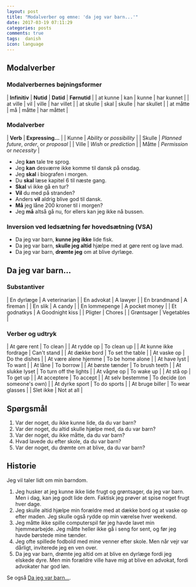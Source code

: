 ```yaml
---
layout: post
title: "Modalverber og emne: 'da jeg var barn...'"
date: 2017-03-19 07:11:29
categories: posts
comments: true
tags:  danish
icon: language
---
```


## Modalverber

### Modalverbernes bøjningsformer

| **Infinitiv**			| **Nutid**		| **Datid**			| **Førnutid**			|
| at kunne					| kan					| kunne					| har kunnet				|
| at ville					| vil					| ville					| har villet				|
| at skulle					| skal				| skulle				| har skullet				|
| at måtte					| må					| måtte					| har måttet				|

###  Modalverber

| **Verb**		| **Expressing...**													|
| Kunne				| *Ability* or *possibility*								|
| Skulle			| *Planned future*,  *order*, or *proposal*	|
| Ville				| *Wish* or *prediction*										|
| Måtte				| *Permission* or *necessity*								|

- Jeg **kan** tale tre sprog.
- Jeg **kan** desværre ikke komme til dansk på onsdag.
- Jeg **skal** i biografen i morgen.
- Du **skal** læse kapitel 6 til næste gang.
- **Skal** vi ikke gå en tur?
- **Vil** du med på stranden?
- Anders **vil** aldrig blive god til dansk.
- **Må** jeg låne 200 kroner til i morgen?
- Jeg **må** altså gå nu, for ellers kan jeg ikke nå bussen.


### Inversion ved ledsætning før hovedsætning (VSA)

- Da jeg var barn, **kunne jeg ikke** lide fisk.
- Da jeg var barn, **skulle jeg altid** hjælpe med at gøre rent og lave mad.
- Da jeg var barn, **drømte jeg** om at blive dyrlæge.

## Da jeg var barn...

### Substantiver

| En dyrlæge 		| A veterinarian 		|
| En advokat 		| A lawyer					|
| En brandmand	| A fireman					|
| En slik		 		| A candy						|
| En lommepenge | A pocket money		|
| Et godnatkys 	| A Goodnight kiss	|
| Pligter			 	| Chores						|
| Grøntsager		| Vegetables				|


### Verber og udtryk

| At gøre rent						| To clean											|
| At rydde op							| To clean up										|
| At kunne ikke fordrage	| Can't stand										|
| At dække bord	 					| To set the table							|
| At vaske op						 	| Do the dishes									|
| At være alene hjemme		| To be home alone							|
| At have lyst						| To want												|
| At låne									| To borrow											|
| At børste tænder				| To brush teeth								|
| At slukke lyset					| To turn off the lights				|
| At vågne op							| To wake up										|
| At stå op								| To get up											|
| At acceptere						| To accept											|
| At selv bestemme				| To decide (on someone's own)	|
| At dyrke sport					| To do sports									|
| At bruge biller					| To wear glasses								|
| Slet ikke								| Not at all										|

## Spørgsmål

1. Var der noget, du ikke kunne lide, da du var barn?
2. Var der noget, du altid skulle hjælpe med, da du var barn?
3. Var der noget, du ikke måtte, da du var barn?
4. Hvad lavede du efter skole, da du var barn?
5. Var der noget, du drømte om at blive, da du var barn?

## Historie

Jeg vil taler lidt om min barndom.

1. Jeg husker at jeg kunne ikke lide frugt og grøntsager, da jeg var barn. Men i dag, kan jeg godt lide dem. Faktisk jeg prøver at spise noget frugt hver dage.
2. Jeg skulle altid hjælpe min forældre med at dække bord og at vaske op efter maden. Jeg skulle også rydde op min værelse hver weekend.
3. Jeg måtte ikke spille computerspil før jeg havde lavet min hjemmearbejde. Jeg måtte heller ikke gå i seng for sent, og før jeg havde børstede mine tænder.
4. Jeg ofte spillede fodbold med mine venner efter skole. Men når vejr var dårligt, inviterede jeg en ven over.
5. Da jeg var barn, drømte jeg altid om at blive en dyrlæge fordi jeg elskede dyre. Men min forældre ville have mig at blive en advokat, fordi advokater	har god løn. 

Se også [Da jeg var barn...]({{site.baseurl}}/notes/da-jeg-var-barn).